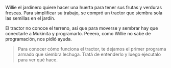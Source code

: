 
Willie el jardinero quiere hacer una huerta para tener sus frutas y verduras frescas. Para simplificar su trabajo, se compró un tractor que siembra sola las semillas en el jardín.

El tractor no conoce el terreno, así que para moverse y sembrar hay que conectarle a Mukinita y programarlo. Peeero, como Willie no sabe de programación, nos pidió ayuda. 

> Para conocer cómo funciona el tractor, te dejamos el primer programa armado que siembra lechuga. Tratá de entenderlo y luego ejecutalo para ver qué hace. 
